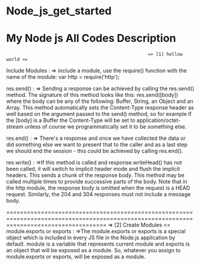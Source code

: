 # Node_js_get_started
My Node js All Codes Description
=========================================================================================================================================
                                                         => [1] hellow world <=

Include Modules :
=> include a module, use the require() function with the name of the module:
   var http = require('http');
   
res.send() :
=> Sending a response can be achieved by calling the res.send() method. The signature of this method looks like this: res.send([body]) 
   where the body can be any of the following: Buffer, String, an Object and an Array.
   This method automatically sets the Content-Type response header as well based on the argument passed to the send() method, 
   so for example if the [body] is a Buffer the Content-Type will be set to application/octet-stream unless of course we programmatically 
   set it to be something else.

res.end() :
=> There's a response and once we have collected the data or did something else 
   we want to present that to the caller and as a last step we should end the session - this could be achieved by calling res.end().
   
res.write() :
=>If this method is called and response.writeHead() has not been called, it will switch to implicit header mode and flush the implicit headers.
  This sends a chunk of the response body. This method may be called multiple times to provide successive parts of the body.
  Note that in the http module, the response body is omitted when the request is a HEAD request. Similarly, the 204 and 304 responses must
  not include a message body.
  
=========================================================================================================================================
                                           => [2] Create Modules <=
module.exports or exports :
=>The module.exports or exports is a special object which is included in every JS file in the Node.js application by default. module is a 
  variable that represents current module and exports is an object that will be exposed as a module. So, whatever you assign to module.exports 
  or exports, will be exposed as a module.
  